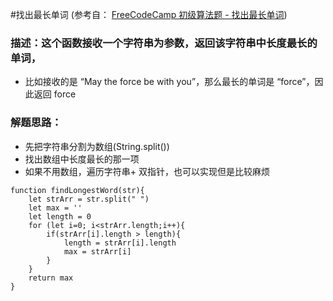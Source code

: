 #找出最长单词 (参考自： [FreeCodeCamp 初级算法题 - 找出最长单词](https://singsing.io/blog/fcc/basic-find-the-longest-word-in-a-string/#more))
### 描述：这个函数接收一个字符串为参数，返回该字符串中长度最长的单词，
* 比如接收的是 “May the force be with you”，那么最长的单词是 “force”，因此返回 force

### 解题思路：
* 先把字符串分割为数组(String.split())
* 找出数组中长度最长的那一项
* 如果不用数组，遍历字符串+ 双指针，也可以实现但是比较麻烦

```
function findLongestWord(str){
    let strArr = str.split(" ")
    let max = ''
    let length = 0
    for (let i=0; i<strArr.length;i++){
        if(strArr[i].length > length){
            length = strArr[i].length
            max = strArr[i]
        }
    }
    return max
}
```
